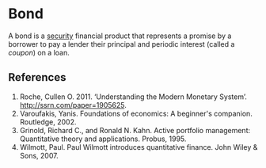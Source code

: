 # Bond
A bond is a [security](security.md) financial product that represents a promise by a borrower to pay a lender their principal and periodic interest (called a *coupon*) on a loan. 

## References
1. Roche, Cullen O. 2011. ‘Understanding the Modern Monetary System’. http://ssrn.com/paper=1905625.
1. Varoufakis, Yanis. Foundations of economics: A beginner's companion. Routledge, 2002.
1. Grinold, Richard C., and Ronald N. Kahn. Active portfolio management: Quantitative theory and applications. Probus, 1995.
1. Wilmott, Paul. Paul Wilmott introduces quantitative finance. John Wiley & Sons, 2007.